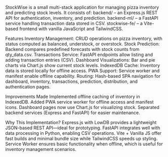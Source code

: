 StockWise is a small multi-stack application for managing pizza inventory and predicting stock levels.
It consists of:
backend/ – an Express.js REST API for authentication, inventory, and prediction.
backend-ml/ – a FastAPI service handling transaction data stored in CSV.
stockwise-fe/ – a Vite-based frontend with vanilla JavaScript and TailwindCSS.

Features
Inventory Management: CRUD operations on pizza inventory, with status computed as balanced, understock, or overstock.
Stock Prediction: Backend compares predefined forecasts with stock counts from qty_data.csv.
Transactions Service: FastAPI endpoints allow listing and adding transaction entries (CSV).
Dashboard Visualizations: Bar and pie charts via Chart.js show current stock levels.
IndexedDB Cache: Inventory data is stored locally for offline access.
PWA Support: Service worker and manifest enable offline capability.
Routing: Hash-based SPA navigation for dashboard, inventory, transactions, prediction, distribution, and authentication pages.

Improvements Made
Implemented offline caching of inventory in IndexedDB.
Added PWA service worker for offline access and manifest icons.
Dashboard pages now use Chart.js for visualizing stock.
Separated backend services (Express and FastAPI) for easier maintenance.

Why This Implementation?
Express.js with LowDB provides a lightweight JSON-based REST API—ideal for prototyping.
FastAPI integrates well with data processing in Python, enabling CSV operations.
Vite + Vanilla JS offer fast builds and minimal bundle size while TailwindCSS speeds up styling.
Service Worker ensures basic functionality when offline, which is useful for inventory management scenarios.
